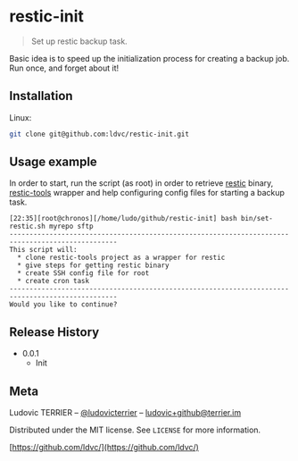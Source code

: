 # restic-init
> Set up restic backup task.

Basic idea is to speed up the initialization process for creating a backup job. Run once, and forget about it!

## Installation

Linux:

```sh
git clone git@github.com:ldvc/restic-init.git
```

## Usage example

In order to start, run the script (as root) in order to retrieve [restic](https://github.com/restic/restic/releases) binary, [restic-tools](https://github.com/binarybucks/restic-tools) wrapper and help configuring config files for starting a backup task.

```
[22:35][root@chronos][/home/ludo/github/restic-init] bash bin/set-restic.sh myrepo sftp
-------------------------------------------------------------------------------------------------
This script will:
  * clone restic-tools project as a wrapper for restic
  * give steps for getting restic binary
  * create SSH config file for root
  * create cron task
-------------------------------------------------------------------------------------------------
Would you like to continue?
```

## Release History

* 0.0.1
    * Init

## Meta

Ludovic TERRIER – [@ludovicterrier](https://twitter.com/ludovicterrier) – ludovic+github@terrier.im

Distributed under the MIT license. See ``LICENSE`` for more information.

[https://github.com/ldvc/](https://github.com/ldvc/)
